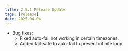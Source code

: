 ```yaml
---
title: 2.0.1 Release Update
tags: [release]
date: 2025-04-04
---
```


- Bug fixes:
    - Fixed auto-fail not working in certain timezones.
    - Added fail-safe to auto-fail to prevent infinite loop.